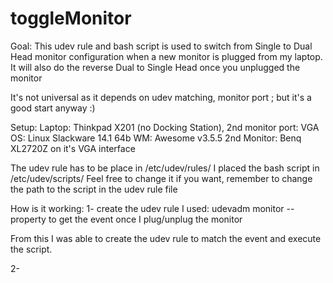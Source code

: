 # toggleMonitor

Goal:
This udev rule and bash script is used to switch from Single to Dual Head monitor configuration when a new monitor is
plugged from my laptop. It will also do the reverse Dual to Single Head once you unplugged the monitor

It's not universal as it depends on udev matching, monitor port ; but it's a good start anyway :) 

Setup:
Laptop: Thinkpad X201 (no Docking Station), 2nd monitor port: VGA
OS: Linux Slackware 14.1 64b
WM: Awesome v3.5.5
2nd Monitor: Benq XL2720Z on it's VGA interface

The udev rule has to be place in /etc/udev/rules/
I placed the bash script in /etc/udev/scripts/
Feel free to change it if you want, remember to change the path to the script in the udev rule file


How is it working:
1- create the udev rule
I used:
        udevadm monitor --property
to get the event once I plug/unplug the monitor

From this I was able to create the udev rule to match the event and execute the script.

2- 
